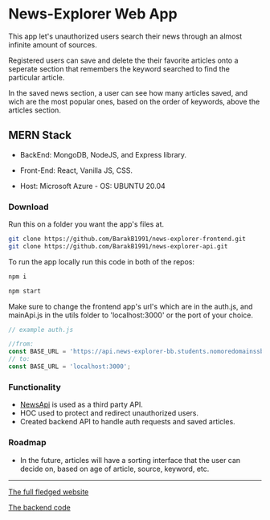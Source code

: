 # News-Explorer Web App

This app let's unauthorized users search their news through an almost infinite
amount of sources.

Registered users can save and delete the their favorite articles onto a seperate
section that remembers the keyword searched to find the particular article.

In the saved news section, a user can see how many articles saved, and wich are
the most popular ones, based on the order of keywords, above the articles
section.

## MERN Stack

- BackEnd: MongoDB, NodeJS, and Express library.

- Front-End: React, Vanilla JS, CSS.

- Host: Microsoft Azure - OS: UBUNTU 20.04

### Download

Run this on a folder you want the app's files at.

```bash
git clone https://github.com/BarakB1991/news-explorer-frontend.git
git clone https://github.com/BarakB1991/news-explorer-api.git
```

To run the app locally run this code in both of the repos:

```bash
npm i

npm start
```

Make sure to change the frontend app's url's which are in the auth.js, and
mainApi.js in the utils folder to 'localhost:3000' or the port of your choice.

```javascript
// example auth.js

//from:
const BASE_URL = 'https://api.news-explorer-bb.students.nomoredomainssbs.ru';
// to:
const BASE_URL = 'localhost:3000';
```

### Functionality

- [NewsApi](https://newsapi.org/) is used as a third party API.
- HOC used to protect and redirect unauthorized users.
- Created backend API to handle auth requests and saved articles.

### Roadmap

- In the future, articles will have a sorting interface that the user can decide
  on, based on age of article, source, keyword, etc.

---

[The full fledged website](https://news-explorer-bb.students.nomoredomainssbs.ru)

[The backend code](https://github.com/BarakB1991/news-explorer-api.git)

